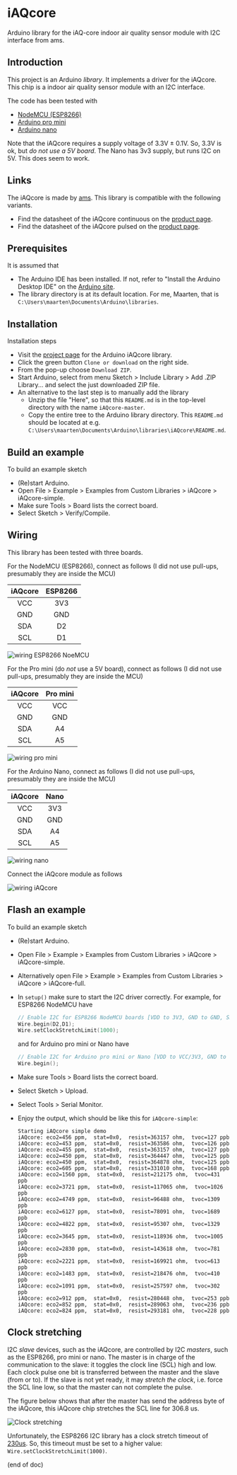 # iAQcore
Arduino library for the iAQ-core indoor air quality sensor module with I2C interface from ams.

## Introduction
This project is an Arduino *library*. It implements a driver for the iAQcore.
This chip is a indoor air quality sensor module with an I2C interface.

The code has been tested with
 - [NodeMCU (ESP8266)](https://www.aliexpress.com/item/NodeMCU-V3-Lua-WIFI-module-integration-of-ESP8266-extra-memory-32M-flash-USB-serial-CP2102/32779738528.html)
 - [Arduino pro mini](https://www.aliexpress.com/item/ProMini-ATmega328P-3-3V-Compatible-for-Arduino-Pro-Mini/32525927539.html)
 - [Arduino nano](https://www.aliexpress.com/item/Nano-CH340-ATmega328P-MicroUSB-Compatible-for-Arduino-Nano-V3/32572612009.html)

Note that the iAQcore requires a supply voltage of 3.3V ± 0.1V.
So, 3.3V is ok, but *do not use a 5V board*.
The Nano has 3v3 supply, but runs I2C on 5V. This does seem to work.

## Links
The iAQcore is made by [ams](http://www.ams.com). This library is compatible with the following variants.
 - Find the datasheet of the iAQcore continuous on the
   [product page](http://ams.com/eng/Products/Environmental-Sensors/Air-Quality-Sensors/iAQ-core-C).
 - Find the datasheet of the iAQcore pulsed on the
   [product page](http://ams.com/eng/Products/Environmental-Sensors/Air-Quality-Sensors/iAQ-core-P).

## Prerequisites
It is assumed that
 - The Arduino IDE has been installed.
   If not, refer to "Install the Arduino Desktop IDE" on the
   [Arduino site](https://www.arduino.cc/en/Guide/HomePage).
 - The library directory is at its default location.
   For me, Maarten, that is `C:\Users\maarten\Documents\Arduino\libraries`.

## Installation
Installation steps
 - Visit the [project page](https://github.com/maarten-pennings/iAQcore) for the Arduino iAQcore library.
 - Click the green button `Clone or download` on the right side.
 - From the pop-up choose `Download ZIP`.
 - Start Arduino, select from menu Sketch > Include Library > Add .ZIP Library... and select the just downloaded ZIP file.
 - An alternative to the last step is to manually add the library
    - Unzip the file "Here", so that this `README.md` is in the top-level directory with the name `iAQcore-master`.
    - Copy the entire tree to the Arduino library directory.
      This `README.md` should be located at e.g.
      `C:\Users\maarten\Documents\Arduino\libraries\iAQcore\README.md`.

## Build an example
To build an example sketch
 - (Re)start Arduino.
 - Open File > Example > Examples from Custom Libraries > iAQcore > iAQcore-simple.
 - Make sure Tools > Board lists the correct board.
 - Select Sketch > Verify/Compile.

## Wiring
This library has been tested with three boards.

For the NodeMCU (ESP8266), connect as follows (I did not use pull-ups, presumably they are inside the MCU)

| iAQcore | ESP8266 |
|:-------:|:-------:|
|   VCC   |   3V3   |
|   GND   |   GND   |
|   SDA   |   D2    |
|   SCL   |   D1    |

![wiring ESP8266 NoeMCU](wire-esp.jpg)

For the Pro mini (do *not* use a 5V board), connect as follows  (I did not use pull-ups, presumably they are inside the MCU)

| iAQcore | Pro mini |
|:-------:|:--------:|
|   VCC   |   VCC    |
|   GND   |   GND    |
|   SDA   |    A4    |
|   SCL   |    A5    |

![wiring pro mini](wire-promini.jpg)

For the Arduino Nano, connect as follows  (I did not use pull-ups, presumably they are inside the MCU)

| iAQcore |   Nano   |
|:-------:|:--------:|
|   VCC   |   3V3    |
|   GND   |   GND    |
|   SDA   |    A4    |
|   SCL   |    A5    |

![wiring nano](wire-nanov3.jpg)

Connect the iAQcore module as follows

![wiring iAQcore](wire-iaqcore.jpg)


## Flash an example
To build an example sketch
 - (Re)start Arduino.
 - Open File > Example > Examples from Custom Libraries > iAQcore > iAQcore-simple.
 - Alternatively open File > Example > Examples from Custom Libraries > iAQcore > iAQcore-full.
 - In `setup()` make sure to start the I2C driver correctly.
   For example, for ESP8266 NodeMCU have
     ```C++
     // Enable I2C for ESP8266 NodeMCU boards [VDD to 3V3, GND to GND, SDA to D2, SCL to D1]
     Wire.begin(D2,D1); 
     Wire.setClockStretchLimit(1000); 
     ```
   and for Arduino pro mini or Nano have
     ```C++
     // Enable I2C for Arduino pro mini or Nano [VDD to VCC/3V3, GND to GND, SDA to A4, SCL to A5]
     Wire.begin(); 
     ```
 - Make sure Tools > Board lists the correct board.
 - Select Sketch > Upload.
 - Select Tools > Serial Monitor.
 - Enjoy the output, which should be like this for `iAQcore-simple`:

     ```Text
     Starting iAQcore simple demo
     iAQcore: eco2=456 ppm,  stat=0x0,  resist=363157 ohm,  tvoc=127 ppb
     iAQcore: eco2=453 ppm,  stat=0x0,  resist=363586 ohm,  tvoc=126 ppb
     iAQcore: eco2=455 ppm,  stat=0x0,  resist=363157 ohm,  tvoc=127 ppb
     iAQcore: eco2=450 ppm,  stat=0x0,  resist=364447 ohm,  tvoc=125 ppb
     iAQcore: eco2=450 ppm,  stat=0x0,  resist=364878 ohm,  tvoc=125 ppb
     iAQcore: eco2=605 ppm,  stat=0x0,  resist=331010 ohm,  tvoc=168 ppb
     iAQcore: eco2=1560 ppm,  stat=0x0,  resist=212175 ohm,  tvoc=431 ppb
     iAQcore: eco2=3721 ppm,  stat=0x0,  resist=117065 ohm,  tvoc=1026 ppb
     iAQcore: eco2=4749 ppm,  stat=0x0,  resist=96488 ohm,  tvoc=1309 ppb
     iAQcore: eco2=6127 ppm,  stat=0x0,  resist=78091 ohm,  tvoc=1689 ppb
     iAQcore: eco2=4822 ppm,  stat=0x0,  resist=95307 ohm,  tvoc=1329 ppb
     iAQcore: eco2=3645 ppm,  stat=0x0,  resist=118936 ohm,  tvoc=1005 ppb
     iAQcore: eco2=2830 ppm,  stat=0x0,  resist=143618 ohm,  tvoc=781 ppb
     iAQcore: eco2=2221 ppm,  stat=0x0,  resist=169921 ohm,  tvoc=613 ppb
     iAQcore: eco2=1483 ppm,  stat=0x0,  resist=218476 ohm,  tvoc=410 ppb
     iAQcore: eco2=1091 ppm,  stat=0x0,  resist=257597 ohm,  tvoc=302 ppb
     iAQcore: eco2=912 ppm,  stat=0x0,  resist=280448 ohm,  tvoc=253 ppb
     iAQcore: eco2=852 ppm,  stat=0x0,  resist=289063 ohm,  tvoc=236 ppb
     iAQcore: eco2=824 ppm,  stat=0x0,  resist=293181 ohm,  tvoc=228 ppb
     ```

## Clock stretching
I2C _slave_ devices, such as the iAQcore, are controlled by I2C _masters_, such as the ESP8266, pro mini or nano.
The master is in charge of the communication to the slave: it toggles the clock line (SCL) high and low.
Each clock pulse one bit is transferred between the master and the slave (from or to).
If the slave is not yet ready, it may _stretch the clock_, i.e. force the SCL line low, so that the master can not complete the pulse.

The figure below shows that after the master has send the address byte of the iAQcore, this iAQcore chip
stretches the SCL line for 306.8 us. 

![Clock stretching](iaqcore-clock-stretch.png)

Unfortunately, the ESP8266 I2C library has a clock stretch timeout of [230us](https://github.com/esp8266/Arduino/blob/master/cores/esp8266/core_esp8266_si2c.c#L74).
So, this timeout must be set to a higher value: `Wire.setClockStretchLimit(1000)`.

(end of doc)
